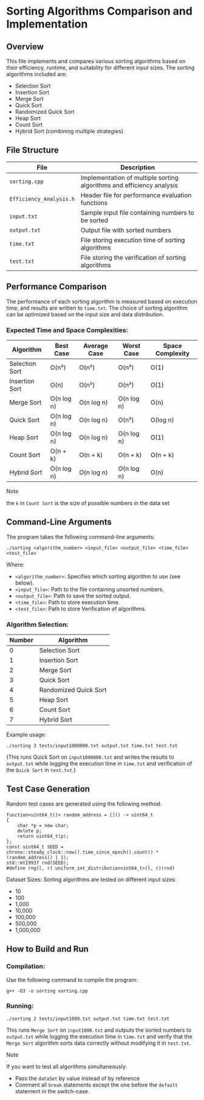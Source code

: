 # Sorting Algorithms Comparison and Implementation

## Overview
This file implements and compares various sorting algorithms based on their efficiency, runtime, and suitability for different input sizes. The sorting algorithms included are:

- Selection Sort
- Insertion Sort
- Merge Sort
- Quick Sort
- Randomized Quick Sort
- Heap Sort
- Count Sort
- Hybrid Sort (combining multiple strategies)

## File Structure
| File             | Description |
|-----------------|-------------|
| `sorting.cpp`   | Implementation of multiple sorting algorithms and efficiency analysis |
| `Efficiency_Analysis.h` | Header file for performance evaluation functions |
| `input.txt`     | Sample input file containing numbers to be sorted |
| `output.txt`    | Output file with sorted numbers |
| `time.txt`      | File storing execution time of sorting algorithms |
| `test.txt`      | File storing the verification of sorting algorithms |

## Performance Comparison
The performance of each sorting algorithm is measured based on execution time, and results are written to `time.txt`. The choice of sorting algorithm can be optimized based on the input size and data distribution.

### Expected Time and Space Complexities:

| Algorithm      | Best Case   | Average Case | Worst Case  | Space Complexity |
|--------------|------------|---------------|-------------|-----------------|
| Selection Sort | O(n²)      | O(n²)       | O(n²)       | O(1)            |
| Insertion Sort | O(n)       | O(n²)       | O(n²)       | O(1)            |
| Merge Sort    | O(n log n) | O(n log n)   | O(n log n)  | O(n)            |
| Quick Sort    | O(n log n) | O(n log n)   | O(n²)       | O(log n)        |
| Heap Sort     | O(n log n) | O(n log n)   | O(n log n)  | O(1)            |
| Count Sort    | O(n + k)   | O(n + k)     | O(n + k)    | O(n + k)        |
| Hybrid Sort   | O(n log n) | O(n log n)   | O(n log n)  | O(n)            |

> [!NOTE]
> the `k` in `Count Sort` is the size of possible numbers in the data set
 

## Command-Line Arguments
The program takes the following command-line arguments:
```
./sorting <algorithm_number> <input_file> <output_file> <time_file> <test_file>
```

Where:
- `<algorithm_number>`: Specifies which sorting algorithm to use (see below).
- `<input_file>`: Path to the file containing unsorted numbers.
- `<output_file>`: Path to save the sorted output.
- `<time_file>`: Path to store execution time.
- `<test_file>`: Path to store Verification of algorithms.

### Algorithm Selection:
| Number | Algorithm |
|--------|-----------|
| 0 | Selection Sort |
| 1 | Insertion Sort |
| 2 | Merge Sort |
| 3 | Quick Sort |
| 4 | Randomized Quick Sort|
| 5 | Heap Sort|
| 6 | Count Sort|
| 7 | Hybrid Sort |

Example usage:
```
./sorting 3 tests/input1000000.txt output.txt time.txt test.txt
```
(This runs Quick Sort on `input1000000.txt` and writes the results to `output.txt` while logging the execution time in `time.txt` and verification of the `Quick Sort` in `test.txt`.)

## Test Case Generation
Random test cases are generated using the following method:

```
function<uint64_t()> random_address = []() -> uint64_t
{
	char *p = new char;
	delete p;
	return uint64_t(p);
};
const uint64_t SEED = chrono::steady_clock::now().time_since_epoch().count() * (random_address() | 1);
std::mt19937 rnd(SEED);
#define rng(l, r) uniform_int_distribution<int64_t>(l, r)(rnd)
```
Dataset Sizes:
Sorting algorithms are tested on different input sizes:

- 10
- 100
- 1,000
- 10,000
- 100,000
- 500,000
- 1,000,000

## How to Build and Run
### Compilation:
Use the following command to compile the program:
```
g++ -O3 -o sorting sorting.cpp
```
### Running:
```
./sorting 2 tests/input1000.txt output.txt time.txt test.txt
```
This runs `Merge Sort` on `input1000.txt` and outputs the sorted numbers to `output.txt` while logging the execution time in `time.txt` and verify that the `Merge Sort` algorithm sorts data correctly without modifying it in `test.txt`.

> [!NOTE]
> If you want to test all algorithms simultaneously:
> - Pass the `dataSet` by value instead of by reference 
> - Comment all `break` statements except the one before the `default` statement in the switch-case.
